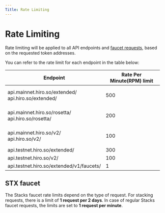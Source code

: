 ```yaml
---
Title: Rate Limiting
---
```


# Rate Limiting

Rate limiting will be applied to all API endpoints and [faucet requests](https://docs.hiro.so/api#tag/Faucets), based on the requested token addresses.

You can refer to the rate limit for each endpoint in the table below:

| **Endpoint**                                                                                | **Rate Per Minute(RPM) limit** |
| ------------------------------------------------------------------------------------------- |-----------------------|
| api.mainnet.hiro.so/extended/ <br/> api.hiro.so/extended/ <br/> | <br/> 500 <br/> <br/> |
| api.mainnet.hiro.so/rosetta/ <br/> api.hiro.so/rosetta/<br/>    | <br/> 200 <br/> <br/> |
| api.mainnet.hiro.so/v2/ <br/> api.hiro.so/v2/ <br/>             | <br/> 100 <br/> <br/> |
| api.testnet.hiro.so/extended/ <br/>                                           | 300 <br/>             |
| api.testnet.hiro.so/v2/ <br/>                                                 | 100 <br/>             |
| api.testnet.hiro.so/extended/v1/faucets/ <br/>                                | 1 <br/>               |

## STX faucet

The Stacks faucet rate limits depend on the type of request. For stacking requests, there is a limit of **1 request per 2 days**. In case of regular Stacks faucet requests, the limits are set to **1 request per minute**.
